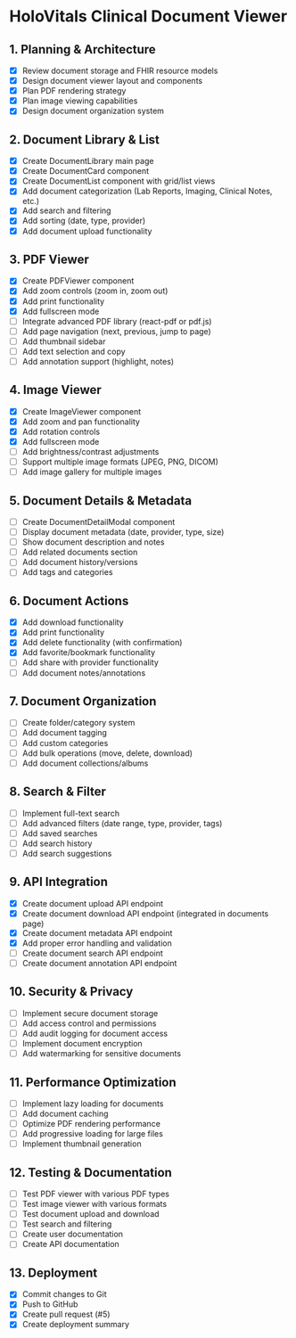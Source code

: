 # HoloVitals Clinical Document Viewer

## 1. Planning & Architecture
- [x] Review document storage and FHIR resource models
- [x] Design document viewer layout and components
- [x] Plan PDF rendering strategy
- [x] Plan image viewing capabilities
- [x] Design document organization system

## 2. Document Library & List
- [x] Create DocumentLibrary main page
- [x] Create DocumentCard component
- [x] Create DocumentList component with grid/list views
- [x] Add document categorization (Lab Reports, Imaging, Clinical Notes, etc.)
- [x] Add search and filtering
- [x] Add sorting (date, type, provider)
- [x] Add document upload functionality

## 3. PDF Viewer
- [x] Create PDFViewer component
- [x] Add zoom controls (zoom in, zoom out)
- [x] Add print functionality
- [x] Add fullscreen mode
- [ ] Integrate advanced PDF library (react-pdf or pdf.js)
- [ ] Add page navigation (next, previous, jump to page)
- [ ] Add thumbnail sidebar
- [ ] Add text selection and copy
- [ ] Add annotation support (highlight, notes)

## 4. Image Viewer
- [x] Create ImageViewer component
- [x] Add zoom and pan functionality
- [x] Add rotation controls
- [x] Add fullscreen mode
- [ ] Add brightness/contrast adjustments
- [ ] Support multiple image formats (JPEG, PNG, DICOM)
- [ ] Add image gallery for multiple images

## 5. Document Details & Metadata
- [ ] Create DocumentDetailModal component
- [ ] Display document metadata (date, provider, type, size)
- [ ] Show document description and notes
- [ ] Add related documents section
- [ ] Add document history/versions
- [ ] Add tags and categories

## 6. Document Actions
- [x] Add download functionality
- [x] Add print functionality
- [x] Add delete functionality (with confirmation)
- [x] Add favorite/bookmark functionality
- [ ] Add share with provider functionality
- [ ] Add document notes/annotations

## 7. Document Organization
- [ ] Create folder/category system
- [ ] Add document tagging
- [ ] Add custom categories
- [ ] Add bulk operations (move, delete, download)
- [ ] Add document collections/albums

## 8. Search & Filter
- [ ] Implement full-text search
- [ ] Add advanced filters (date range, type, provider, tags)
- [ ] Add saved searches
- [ ] Add search history
- [ ] Add search suggestions

## 9. API Integration
- [x] Create document upload API endpoint
- [x] Create document download API endpoint (integrated in documents page)
- [x] Create document metadata API endpoint
- [x] Add proper error handling and validation
- [ ] Create document search API endpoint
- [ ] Create document annotation API endpoint

## 10. Security & Privacy
- [ ] Implement secure document storage
- [ ] Add access control and permissions
- [ ] Add audit logging for document access
- [ ] Implement document encryption
- [ ] Add watermarking for sensitive documents

## 11. Performance Optimization
- [ ] Implement lazy loading for documents
- [ ] Add document caching
- [ ] Optimize PDF rendering performance
- [ ] Add progressive loading for large files
- [ ] Implement thumbnail generation

## 12. Testing & Documentation
- [ ] Test PDF viewer with various PDF types
- [ ] Test image viewer with various formats
- [ ] Test document upload and download
- [ ] Test search and filtering
- [ ] Create user documentation
- [ ] Create API documentation

## 13. Deployment
- [x] Commit changes to Git
- [x] Push to GitHub
- [x] Create pull request (#5)
- [x] Create deployment summary